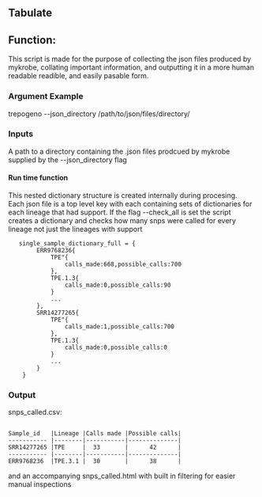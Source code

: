 ## Tabulate 
## Function:
This script is made for the purpose of collecting the json files produced by mykrobe, collating important information, and outputting it in a more human readable readible, and easily pasable form.

### Argument Example

trepogeno --json_directory /path/to/json/files/directory/ 

### Inputs
A path to a directory containing the .json files prodcued by mykrobe 
supplied by the --json_directory flag

#### Run time function 
This nested dictionary structure is created internally during procesing.  
Each json file is a top level key with each containing sets of dictionaries for each lineage that had support. 
If the flag --check_all is set the script creates a dictionary and checks how many snps were called for every lineage not just the lineages with support
```
   single_sample_dictionary_full = { 
        ERR9768236{ 
            TPE"{ 
                calls_made:668,possible_calls:700 
            }, 
            TPE.1.3{ 
                calls_made:0,possible_calls:90 
            } 
            ... 
        }, 
        SRR14277265{ 
            TPE"{ 
                calls_made:1,possible_calls:700 
            }, 
            TPE.1.3{ 
                calls_made:0,possible_calls:0 
            } 
            ... 
        } 
    } 
```
### Output

snps_called.csv:
```

Sample_id   |Lineage |Calls made |Possible calls| 
----------- |--------|-----------|--------------|
SRR14277265 |TPE     |  33       |      42      |     
----------- |--------|-----------|--------------|
ERR9768236  |TPE.3.1 |  30       |      38      |
```
and an accompanying snps_called.html with built in filtering for easier manual inspections

